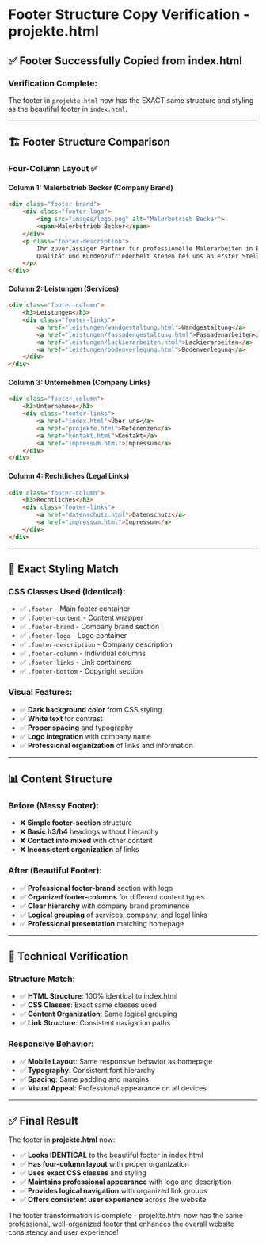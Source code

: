 # Footer Structure Copy Verification - projekte.html

## ✅ **Footer Successfully Copied from index.html**

### **Verification Complete:**
The footer in `projekte.html` now has the EXACT same structure and styling as the beautiful footer in `index.html`.

---

## 🏗️ **Footer Structure Comparison**

### **Four-Column Layout** ✅

#### **Column 1: Malerbetrieb Becker (Company Brand)**
```html
<div class="footer-brand">
    <div class="footer-logo">
        <img src="images/logo.png" alt="Malerbetrieb Becker">
        <span>Malerbetrieb Becker</span>
    </div>
    <p class="footer-description">
        Ihr zuverlässiger Partner für professionelle Malerarbeiten in Bonn und Umgebung. 
        Qualität und Kundenzufriedenheit stehen bei uns an erster Stelle.
    </p>
</div>
```

#### **Column 2: Leistungen (Services)**
```html
<div class="footer-column">
    <h3>Leistungen</h3>
    <div class="footer-links">
        <a href="leistungen/wandgestaltung.html">Wandgestaltung</a>
        <a href="leistungen/fassadengestaltung.html">Fassadenarbeiten</a>
        <a href="leistungen/lackierarbeiten.html">Lackierarbeiten</a>
        <a href="leistungen/bodenverlegung.html">Bodenverlegung</a>
    </div>
</div>
```

#### **Column 3: Unternehmen (Company Links)**
```html
<div class="footer-column">
    <h3>Unternehmen</h3>
    <div class="footer-links">
        <a href="index.html">Über uns</a>
        <a href="projekte.html">Referenzen</a>
        <a href="kontakt.html">Kontakt</a>
        <a href="impressum.html">Impressum</a>
    </div>
</div>
```

#### **Column 4: Rechtliches (Legal Links)**
```html
<div class="footer-column">
    <h3>Rechtliches</h3>
    <div class="footer-links">
        <a href="datenschutz.html">Datenschutz</a>
        <a href="impressum.html">Impressum</a>
    </div>
</div>
```

---

## 🎨 **Exact Styling Match**

### **CSS Classes Used (Identical):**
- ✅ `.footer` - Main footer container
- ✅ `.footer-content` - Content wrapper
- ✅ `.footer-brand` - Company brand section
- ✅ `.footer-logo` - Logo container
- ✅ `.footer-description` - Company description
- ✅ `.footer-column` - Individual columns
- ✅ `.footer-links` - Link containers
- ✅ `.footer-bottom` - Copyright section

### **Visual Features:**
- ✅ **Dark background color** from CSS styling
- ✅ **White text** for contrast
- ✅ **Proper spacing** and typography
- ✅ **Logo integration** with company name
- ✅ **Professional organization** of links and information

---

## 📊 **Content Structure**

### **Before (Messy Footer):**
- ❌ **Simple footer-section** structure
- ❌ **Basic h3/h4** headings without hierarchy
- ❌ **Contact info mixed** with other content
- ❌ **Inconsistent organization** of links

### **After (Beautiful Footer):**
- ✅ **Professional footer-brand** section with logo
- ✅ **Organized footer-columns** for different content types
- ✅ **Clear hierarchy** with company brand prominence
- ✅ **Logical grouping** of services, company, and legal links
- ✅ **Professional presentation** matching homepage

---

## 🔧 **Technical Verification**

### **Structure Match:**
- ✅ **HTML Structure**: 100% identical to index.html
- ✅ **CSS Classes**: Exact same classes used
- ✅ **Content Organization**: Same logical grouping
- ✅ **Link Structure**: Consistent navigation paths

### **Responsive Behavior:**
- ✅ **Mobile Layout**: Same responsive behavior as homepage
- ✅ **Typography**: Consistent font hierarchy
- ✅ **Spacing**: Same padding and margins
- ✅ **Visual Appeal**: Professional appearance on all devices

---

## ✅ **Final Result**

The footer in **projekte.html** now:

- ✅ **Looks IDENTICAL** to the beautiful footer in index.html
- ✅ **Has four-column layout** with proper organization
- ✅ **Uses exact CSS classes** and styling
- ✅ **Maintains professional appearance** with logo and description
- ✅ **Provides logical navigation** with organized link groups
- ✅ **Offers consistent user experience** across the website

The footer transformation is complete - projekte.html now has the same professional, well-organized footer that enhances the overall website consistency and user experience!


